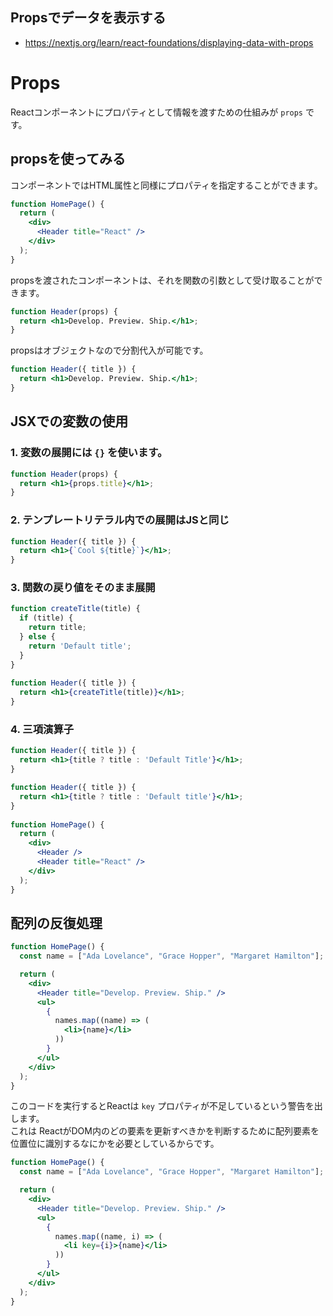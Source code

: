 Propsでデータを表示する
---

- https://nextjs.org/learn/react-foundations/displaying-data-with-props

# Props


Reactコンポーネントにプロパティとして情報を渡すための仕組みが `props` です。


## propsを使ってみる


コンポーネントではHTML属性と同様にプロパティを指定することができます。

```jsx
function HomePage() {
  return (
    <div>
      <Header title="React" />
    </div>
  );
}
```

propsを渡されたコンポーネントは、それを関数の引数として受け取ることができます。


```jsx
function Header(props) {
  return <h1>Develop. Preview. Ship.</h1>;
}
```

propsはオブジェクトなので分割代入が可能です。

```jsx
function Header({ title }) {
  return <h1>Develop. Preview. Ship.</h1>;
}
```

## JSXでの変数の使用

### 1. 変数の展開には `{}` を使います。

```jsx
function Header(props) {
  return <h1>{props.title}</h1>;
}
```

### 2. テンプレートリテラル内での展開はJSと同じ

```jsx
function Header({ title }) {
  return <h1>{`Cool ${title}`}</h1>;
}
```

### 3. 関数の戻り値をそのまま展開

```jsx
function createTitle(title) {
  if (title) {
    return title;
  } else {
    return 'Default title';
  }
}
 
function Header({ title }) {
  return <h1>{createTitle(title)}</h1>;
}
```

### 4. 三項演算子

```jsx
function Header({ title }) {
  return <h1>{title ? title : 'Default Title'}</h1>;
}
```

```jsx
function Header({ title }) {
  return <h1>{title ? title : 'Default title'}</h1>;
}
 
function HomePage() {
  return (
    <div>
      <Header />
      <Header title="React" />
    </div>
  );
}
```

## 配列の反復処理

```jsx
function HomePage() {
  const name = ["Ada Lovelance", "Grace Hopper", "Margaret Hamilton"];

  return (
    <div>
      <Header title="Develop. Preview. Ship." />
      <ul>
        {
          names.map((name) => (
            <li>{name}</li>
          ))
        }
      </ul>
    </div>
  );
}
```

このコードを実行するとReactは `key` プロパティが不足しているという警告を出します。  
これは ReactがDOM内のどの要素を更新すべきかを判断するために配列要素を位置位に識別するなにかを必要としているからです。




```jsx
function HomePage() {
  const name = ["Ada Lovelance", "Grace Hopper", "Margaret Hamilton"];

  return (
    <div>
      <Header title="Develop. Preview. Ship." />
      <ul>
        {
          names.map((name, i) => (
            <li key={i}>{name}</li>
          ))
        }
      </ul>
    </div>
  );
}
```
